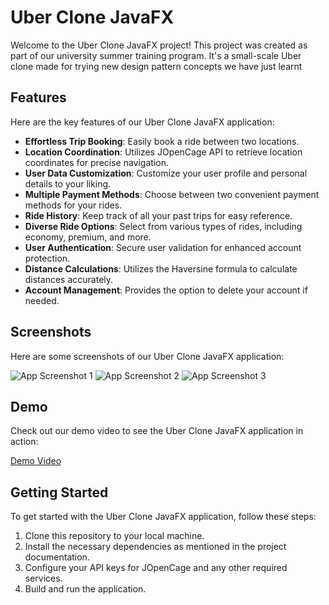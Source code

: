 # Uber Clone JavaFX

Welcome to the Uber Clone JavaFX project! This project was created as part of our university summer training program. It's a small-scale Uber clone made for trying new design pattern concepts we have just learnt

## Features

Here are the key features of our Uber Clone JavaFX application:

- **Effortless Trip Booking**: Easily book a ride between two locations.
- **Location Coordination**: Utilizes JOpenCage API to retrieve location coordinates for precise navigation.
- **User Data Customization**: Customize your user profile and personal details to your liking.
- **Multiple Payment Methods**: Choose between two convenient payment methods for your rides.
- **Ride History**: Keep track of all your past trips for easy reference.
- **Diverse Ride Options**: Select from various types of rides, including economy, premium, and more.
- **User Authentication**: Secure user validation for enhanced account protection.
- **Distance Calculations**: Utilizes the Haversine formula to calculate distances accurately.
- **Account Management**: Provides the option to delete your account if needed.

## Screenshots

Here are some screenshots of our Uber Clone JavaFX application:

![App Screenshot 1](https://drive.google.com/file/d/1GIWMbJbRAXi94WaONYyHtELHSnpX9-Wc/view?usp=drive_link)
![App Screenshot 2](https://drive.google.com/file/d/1yq8zZCxYOwcitVPZlTKQvNaGwb6rJHbq/view?usp=drive_link)
![App Screenshot 3](https://drive.google.com/file/d/16LAtRNkaBdmmuWNStgYdtA7Bh0XMJi51/view?usp=drive_link)

## Demo

Check out our demo video to see the Uber Clone JavaFX application in action:

[Demo Video](https://drive.google.com/file/d/1Cz0_KrLR6e_FQEZKBFQw4MVk8cKJoQbk/view?usp=drive_link)

## Getting Started

To get started with the Uber Clone JavaFX application, follow these steps:

1. Clone this repository to your local machine.
2. Install the necessary dependencies as mentioned in the project documentation.
3. Configure your API keys for JOpenCage and any other required services.
4. Build and run the application.


